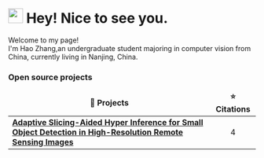 <h1><img src="https://emojis.slackmojis.com/emojis/images/1531849430/4246/blob-sunglasses.gif?1531849430" width="30"/> Hey! Nice to see you.</h1>



<p>Welcome to my page! </br> I'm Hao Zhang,an undergraduate student majoring in computer vision from China, currently living in Nanjing, China. </p>
<h3>Open source projects</h3>
<table>
  <thead align="center">
    <tr border: none;>
      <td><b>🎁 Projects</b></td>
      <td><b>⭐ Citations</b></td>
    </tr>
  </thead>
  <tbody>
    <tr>
      <td><a href="https://doi.org/10.3390/rs15051249"><b> Adaptive Slicing-Aided Hyper Inference for Small Object Detection in High-Resolution Remote Sensing Images</b></a></td>
      <td><alt="Citations"/><p align="center"> 4 </p>   </td>
    </tr>
  </tbody>
</table>

